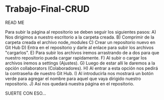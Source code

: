 # Trabajo-Final-CRUD
READ ME

Para subir la página al repositorio se deben seguir los siguientes pasos: 
A) Nos dirigimos a nuestro escritorio a la carpeta creada. 
B) Comprimir de la carpeta creada el archivo node_modules
C) Crear un repositorio nuevo en Git Hub
D) Entra en el repositorio y darle al enlace para subir los archivos "cargarlos".
E) Para subir los archivos iremos arrastrando de a dos para que nuestro repositorio pueda cargar rapidamente. 
F) Al subir o cargar los archivos iremos a settings (Ajustes). 
G) Luego de estar allí le daremos a la opción collaborators (Colaboradores). 
H) Al entrar a esta opción nos pedirá la contraseña de nuestro Git Hub. 
I) Al introducirla nos mostrará un botón verde para agregar el nombre para aquel que vaya dirigido nuestro repositorio.
J) Así nos quedará nuestra página en el repositorio. 

SUERTE CON ESO...

